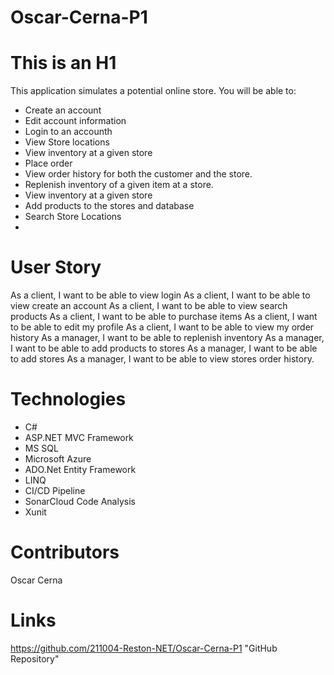 # Oscar-Cerna-P1

This is an H1
=============
This application simulates a potential online store. You will be able to:
<ul>
<li>Create an account</li>
<li>Edit account information</li>
<li>Login to an accounth</li>
<li>View Store locations</li>
<li>View inventory at a given store</li>
<li>Place order</li>
<li>View order history for both the customer and the store.</li>
<li>Replenish inventory of a given item at a store.</li>
<li>View inventory at a given store</li>
<li>Add products to the stores and database</li>
<li>Search Store Locations<li>
</ul>

User Story
=============
As a client, I want to be able to view login As a client, I want to be able to view create an account As a client, I want to be able to view search products As a client, I want to be able to purchase items As a client, I want to be able to edit my profile As a client, I want to be able to view my order history As a manager, I want to be able to replenish inventory As a manager, I want to be able to add products to stores As a manager, I want to be able to add stores As a manager, I want to be able to view stores order history.

Technologies
=============
<ul>
<li>C#</li>
<li>ASP.NET MVC Framework</li>
<li>MS SQL</li>
<li>Microsoft Azure</li>
<li>ADO.Net Entity Framework</li>
<li>LINQ</li>
<li>CI/CD Pipeline</li>
<li>SonarCloud Code Analysis</li>
<li>Xunit</li>
</ul>

Contributors
=============
Oscar Cerna

Links
=============
https://github.com/211004-Reston-NET/Oscar-Cerna-P1 "GitHub Repository"
